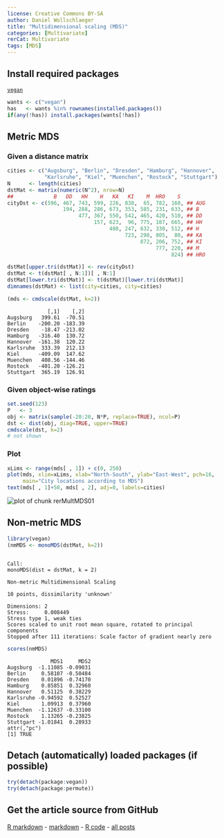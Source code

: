 ```yaml
---
license: Creative Commons BY-SA
author: Daniel Wollschlaeger
title: "Multidimensional scaling (MDS)"
categories: [Multivariate]
rerCat: Multivariate
tags: [MDS]
---
```





Install required packages
-------------------------

[`vegan`](http://cran.r-project.org/package=vegan)


```r
wants <- c("vegan")
has   <- wants %in% rownames(installed.packages())
if(any(!has)) install.packages(wants[!has])
```


Metric MDS
-------------------------

### Given a distance matrix


```r
cities <- c("Augsburg", "Berlin", "Dresden", "Hamburg", "Hannover",
            "Karlsruhe", "Kiel", "Muenchen", "Rostock", "Stuttgart")
N      <- length(cities)
dstMat <- matrix(numeric(N^2), nrow=N)
##             B   DD   HH    H   KA   KI    M  HRO    S
cityDst <- c(596, 467, 743, 599, 226, 838,  65, 782, 160, ## AUG
                  194, 288, 286, 673, 353, 585, 231, 633, ## B
                       477, 367, 550, 542, 465, 420, 510, ## DD
                            157, 623,  96, 775, 187, 665, ## HH
                                 480, 247, 632, 330, 512, ## H
                                      723, 298, 805,  80, ## KA
                                           872, 206, 752, ## KI
                                                777, 220, ## M
                                                     824) ## HRO

dstMat[upper.tri(dstMat)] <- rev(cityDst)
dstMat <- t(dstMat[ , N:1])[ , N:1]
dstMat[lower.tri(dstMat)] <- t(dstMat)[lower.tri(dstMat)]
dimnames(dstMat) <- list(city=cities, city=cities)
```



```r
(mds <- cmdscale(dstMat, k=2))
```

```
             [,1]    [,2]
Augsburg   399.61  -70.51
Berlin    -200.20 -183.39
Dresden    -18.47 -213.02
Hamburg   -316.40  130.72
Hannover  -161.38  120.22
Karlsruhe  333.39  212.13
Kiel      -409.09  147.62
Muenchen   408.56 -144.46
Rostock   -401.20 -126.21
Stuttgart  365.19  126.91
```


### Given object-wise ratings


```r
set.seed(123)
P   <- 3
obj <- matrix(sample(-20:20, N*P, replace=TRUE), ncol=P)
dst <- dist(obj, diag=TRUE, upper=TRUE)
cmdscale(dst, k=2)
# not shown
```


### Plot


```r
xLims <- range(mds[ , 1]) + c(0, 250)
plot(mds, xlim=xLims, xlab="North-South", ylab="East-West", pch=16,
     main="City locations according to MDS")
text(mds[ , 1]+50, mds[ , 2], adj=0, labels=cities)
```

![plot of chunk rerMultMDS01](../content/assets/figure/rerMultMDS01.png) 


Non-metric MDS
-------------------------


```r
library(vegan)
(nmMDS <- monoMDS(dstMat, k=2))
```

```

Call:
monoMDS(dist = dstMat, k = 2) 

Non-metric Multidimensional Scaling

10 points, dissimilarity 'unknown'

Dimensions: 2 
Stress:     0.008449 
Stress type 1, weak ties
Scores scaled to unit root mean square, rotated to principal components
Stopped after 111 iterations: Scale factor of gradient nearly zero
```

```r
scores(nmMDS)
```

```
              MDS1     MDS2
Augsburg  -1.11085 -0.09031
Berlin     0.58107 -0.50484
Dresden    0.01896 -0.74170
Hamburg    0.85851  0.32960
Hannover   0.51125  0.38229
Karlsruhe -0.94592  0.52527
Kiel       1.09913  0.37960
Muenchen  -1.12637 -0.33100
Rostock    1.13265 -0.23825
Stuttgart -1.01841  0.28933
attr(,"pc")
[1] TRUE
```


Detach (automatically) loaded packages (if possible)
-------------------------


```r
try(detach(package:vegan))
try(detach(package:permute))
```


Get the article source from GitHub
----------------------------------------------

[R markdown](https://github.com/dwoll/RExRepos/raw/master/Rmd/multMDS.Rmd) - [markdown](https://github.com/dwoll/RExRepos/raw/master/md/multMDS.md) - [R code](https://github.com/dwoll/RExRepos/raw/master/R/multMDS.R) - [all posts](https://github.com/dwoll/RExRepos/)
